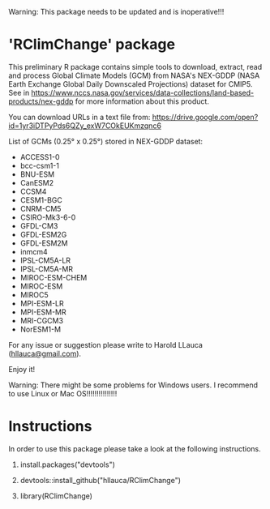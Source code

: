 Warning: This package needs to be updated and is inoperative!!!



'RClimChange' package
========================

This preliminary R package contains simple tools to download, extract, read and process Global Climate Models (GCM) from NASA's NEX-GDDP (NASA Earth Exchange Global Daily Downscaled Projections) dataset for CMIP5. See in https://www.nccs.nasa.gov/services/data-collections/land-based-products/nex-gddp for more information about this product.

You can download URLs in a text file from: https://drive.google.com/open?id=1yr3iDTPyPds6QZy_exW7COkEUKmzqnc6

List of GCMs (0.25° x 0.25°) stored in NEX-GDDP dataset:
- ACCESS1-0
- bcc-csm1-1
- BNU-ESM
- CanESM2
- CCSM4
- CESM1-BGC
- CNRM-CM5
- CSIRO-Mk3-6-0
- GFDL-CM3
- GFDL-ESM2G
- GFDL-ESM2M
- inmcm4
- IPSL-CM5A-LR
- IPSL-CM5A-MR
- MIROC-ESM-CHEM
- MIROC-ESM
- MIROC5
- MPI-ESM-LR
- MPI-ESM-MR
- MRI-CGCM3
- NorESM1-M


For any issue or suggestion please write to Harold LLauca (hllauca@gmail.com).

Enjoy it!

Warning: There might be some problems for Windows users. I recommend to use Linux or Mac OS!!!!!!!!!!!!!!!

Instructions
============
In order to use this package please take a look at the following instructions.

1. install.packages("devtools")

2. devtools::install_github("hllauca/RClimChange")

3. library(RClimChange)
